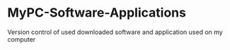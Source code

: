 # MyPC-Software-Applications
Version control of used downloaded software and application used on my computer
